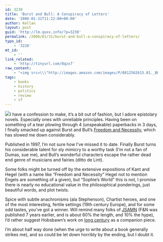 ```yaml
---
id: 3230
title: 'Burst and Bull: A Conspiracy of Letters'
date: '2006-01-31T11:22:00+00:00'
author: Kellan
layout: post
guid: 'http://lm.quxx.info/?p=3230'
permalink: /2006/01/31/burst-and-bull-a-conspiracy-of-letters/
typo_id:
    - '3228'
mt_id:
    - ''
link_related:
    - 'http://tinyurl.com/8qzx7'
raw_content:
    - "<img src=\\\"http://images.amazon.com/images/P/0812562615.01._BO2,204,203,45,-64_AA240_SH20_SCLZZZZZZZ_.gif\\\" align=\\\"right\\\" />\r\nI have a confession to make, it\\'s a bit out of fashion, but I adore epistolary novels.  Especially ones with unreliable principles.  Having been on something of a tear plowing through 4 (unspeakable) paperbacks in 3 days, I finally smacked up against Burst and Bull\\'s [Freedom and Necessity](http://www.amazon.com/gp/product/0812562615/104-8840841-5744769?v=glance&n=283155), which has slowed me down considerably.  \r\n\r\nPublished in 1997, I\\'m not sure how I\\'ve missed it to date.  Finally Burst turns his considerable talent for sly mimicry to a worthy task (I\\'m not a fan of Dumas, sue me), and Bull\\'s wonderful characters escape the rather dead end genre of musicians and fairies (ditto de Lint).  \r\n\r\nSome folks might be turned off by the extensive expositions of Kant and Hegel (with a name like \\\"Freedom and Necessity\\\" Hegel not to mention Engels are something of a given), but \\\"Sophie\\'s World\\\" this is not, I promise there is nearly no educational value in the philosophical ponderings, just beautiful words, and plot twists.\r\n\r\nSpice with subtle anachronisms (ala Stephenson), Chartist heroes, and one of the most interesting, fertile settings (19th century Europe), and for some odd tastes, you\\'ve got a winner.  Will remind many folks of [JSAMN](http://www.amazon.com/gp/product/1582344167/104-8840841-5744769?v=glance&n=283155) (F&N was published 7 years earlier, and is about 60% the length, and 10% the hype), I\\'d rather suggest Hobsbawn\\'s work on [long century](http://en.wikipedia.org/wiki/The_long_19th_century) as a companion piece.\r\n\r\nI\\'m about half way done (when the urge to write about a book generally strikes me), and so could be let down horribly by the ending, but I doubt it."
tags:
    - books
    - history
    - politics
    - review
    - sf
---
```


![](http://images.amazon.com/images/P/0812562615.01._BO2,204,203,45,-64_AA240_SH20_SCLZZZZZZZ_.gif)I have a confession to make, it’s a bit out of fashion, but I adore epistolary novels. Especially ones with unreliable principles. Having been on something of a tear plowing through 4 (unspeakable) paperbacks in 3 days, I finally smacked up against Burst and Bull’s [Freedom and Necessity](http://www.amazon.com/gp/product/0812562615/104-8840841-5744769?v=glance&amp;n=283155), which has slowed me down considerably.

Published in 1997, I’m not sure how I’ve missed it to date. Finally Burst turns his considerable talent for sly mimicry to a worthy task (I’m not a fan of Dumas, sue me), and Bull’s wonderful characters escape the rather dead end genre of musicians and fairies (ditto de Lint).

Some folks might be turned off by the extensive expositions of Kant and Hegel (with a name like “Freedom and Necessity” Hegel not to mention Engels are something of a given), but “Sophie’s World” this is not, I promise there is nearly no educational value in the philosophical ponderings, just beautiful words, and plot twists.

Spice with subtle anachronisms (ala Stephenson), Chartist heroes, and one of the most interesting, fertile settings (19th century Europe), and for some odd tastes, you’ve got a winner. Will remind many folks of [JSAMN](http://www.amazon.com/gp/product/1582344167/104-8840841-5744769?v=glance&amp;n=283155) (F&amp;N was published 7 years earlier, and is about 60% the length, and 10% the hype), I’d rather suggest Hobsbawn’s work on [long century](http://en.wikipedia.org/wiki/The*long*19th\_century) as a companion piece.

I’m about half way done (when the urge to write about a book generally strikes me), and so could be let down horribly by the ending, but I doubt it.